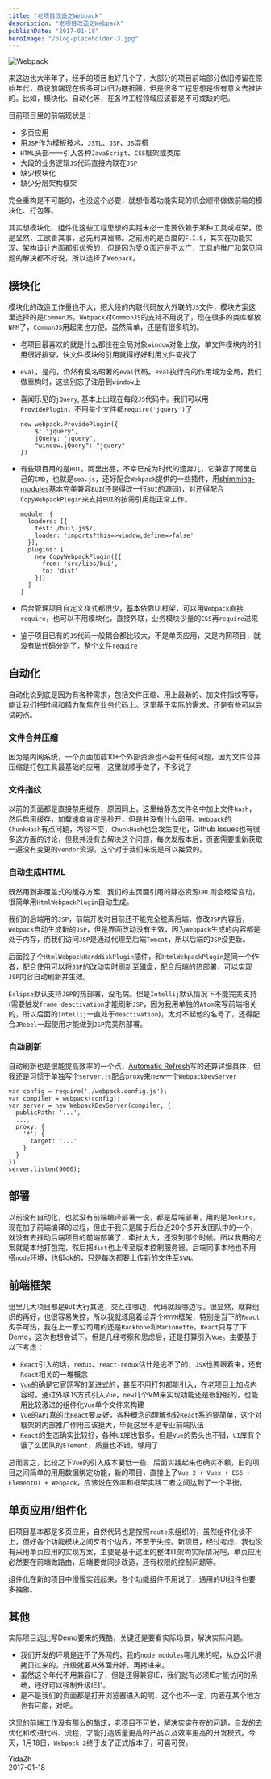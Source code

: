 ```yaml
---
title: "老项目改造之Webpack"
description: "老项目改造之Webpack"
publishDate: "2017-01-18"
heroImage: "/blog-placeholder-3.jpg"
---
```


![Webpack](https://o35qld6sq.qnssl.com/img/webpack-install.jpeg)

来这边也大半年了，经手的项目也好几个了，大部分的项目前端部分依旧停留在原始年代，虽说前端现在很多可以归为瞎折腾，但是很多工程思想是很有意义去推进的。比如，模块化、自动化等，在各种工程领域应该都是不可或缺的吧。

<!--more-->

目前项目里的前端现状是：

- 多页应用
- 用`JSP`作为模板技术，`JSTL`、`JSP`、`JS`混搭
- `HTML`头部一一引入各种`JavaScript`、`CSS`框架或类库
- 大段的业务逻辑`JS`代码直接内联在`JSP`
- 缺少模块化
- 缺少分层架构框架

完全重构是不可能的，也没这个必要，就想借着功能实现的机会顺带做做前端的模块化、打包等。

其实想模块化、组件化这些工程思想的实践未必一定要依赖于某种工具或框架，但是显然，工欲善其事，必先利其器嘛。之前用的是百度的`F.I.S`，其实在功能实现、架构设计方面都挺优秀的，但是因为受众面还是不太广，工具的推广和常见问题的解决都不好说，所以选择了`Webpack`。

## 模块化

模块化的改造工作量也不大，把大段的内联代码放大外联的`JS`文件，模块方案这里选择的是`CommonJS`，`Webpack`对`CommonJS`的支持不用说了，现在很多的类库都放`NPM`了，`CommonJS`用起来也方便。虽然简单，还是有很多坑的。

- 老项目最喜欢的就是什么都往在全局对象`window`对象上放，单文件模块内的引用很好排查，快文件模块的引用就得好好利用文件查找了

- `eval`，是的，仍然有臭名昭著的`eval`代码。`eval`执行完的作用域为全局，我们做重构时，这些别忘了注册到`window`上

- 喜闻乐见的`jQuery`, 基本上出现在每段`JS`代码中。我们可以用`ProvidePlugin`，不用每个文件都`require('jquery')`了

  ```
  new webpack.ProvidePlugin({
      $: "jquery",
      jQuery: "jquery",
      "window.jQuery": "jquery"
  })
  ```

- 有些项目用的是`BUI`，阿里出品，不幸已成为时代的遗弃儿，它兼容了阿里自己的`CMD`，也就是`sea.js`，还好配合`Webpack`提供的一些插件，用[shimming-modules](http://webpack.github.io/docs/shimming-modules.html)基本完美兼容`BUI`(还是得改一行`BUI`的源码)，对还得配合`CopyWebpackPlugin`来支持`BUI`的按需引用能正常工作。

  ```
  module: {
    loaders: [{
      test: /bui\.js$/,
      loader: 'imports?this=>window,define=>false'
    }],
    plugins: [
      new CopyWebpackPlugin([{
        from: 'src/libs/bui',
        to: 'dist'
      }])
    ]
  }
  ```

- 后台管理项目自定义样式都很少，基本依靠UI框架，可以用`Webpack`直接`require`，也可以不用模块化，直接外联，业务模块少量的`CSS`再`require`进来

- 鉴于项目已有的`JS`代码一般耦合都比较大，不是单页应用，又是内网项目，就没有做代码分割了，整个文件`require`

## 自动化

自动化说到底是因为有各种需求，包括文件压缩、用上最新的、加文件指纹等等，能让我们把时间和精力聚焦在业务代码上。这里基于实际的需求，还是有些可以尝试的点。

### 文件合并压缩

因为是内网系统，一个页面加载10+个外部资源也不会有任何问题，因为文件合并压缩是打包工具最基础的应用，这里就顺手做了，不多说了

### 文件指纹

以前的页面都是直接禁用缓存，原因同上，这里给静态文件名中加上文件`hash`，然后启用缓存，加载速度肯定是秒开，但是并没有什么卵用。`Webpack`的`ChunkHash`有点问题，内容不变，`ChunkHash`也会发生变化，Github Issues也有很多这方面的讨论，但我并没有去解决这个问题，每次发版本后，页面需要重新获取一遍没有变更的`vendor`资源，这个对于我们来说是可以接受的。

### 自动生成HTML

既然用到非覆盖式的缓存方案，我们的主页面引用的静态资源`URL`则会经常变动，很简单用`HtmlWebpackPlugin`自动生成。

我们的后端用的`JSP`，前端开发时目前还不能完全脱离后端，修改`JSP`内容后，`Webpack`自动生成新的`JSP`，但是界面改动没有生效，因为`Webpack`生成的内容都是处于内存，而我们访问`JSP`是通过代理至后端`Tomcat`，所以后端的`JSP`没更新。

后面找了个`HtmlWebpackHarddiskPlugin`插件，和`HtmlWebpackPlugin`是同一个作者，配合使用可以将`JSP`的改动实时刷新至磁盘，配合后端的热部署，可以实现`JSP`内容自动刷新并生效。

`Eclipse`默认支持`JSP`的热部署，没毛病。但是`Intellij`默认情况下不能完美支持(需要触发`frame deactivation`才能刷新`JSP`，因为我用单独的`Atom`来写前端相关的，所以后面的`Intellij`一直处于`deactivation`)，太对不起他的名号了，还得配合`JRebel`一起使用才能做到`JSP`完美热部署。

### 自动刷新

自动刷新也是很能提高效率的一个点，[Automatic Refresh](http://webpack.github.io/docs/webpack-dev-server.html#automatic-refresh)写的还算详细具体，但我还是习惯于单独写个`server.js`配合`proxy`来new一个`WebpackDevServer`

```
var config = require('./webpack.config.js');
var compiler = webpack(config);
var server = new WebpackDevServer(compiler, {
  publicPath: '...',
  ...,
  proxy: {
    '*': {
      target: '...'
    }
  }
})
server.listen(9000);
```

## 部署

以前没有自动化，也就没有前端编译部署一说，都是后端部署，用的是`Jenkins`，现在加了前端编译的过程，但由于我只是属于后台近20个多开发团队中的一个，就没有去推动后端项目的前端部署了，牵扯太大，还没到那个时候。所以我用的方案就是本地打包完，然后把`dist`也上传至版本控制服务器，后端同事本地也不用搭`node`环境，也挺ok的，只是每次都要上传新的文件至`SVN`。

## 前端框架

组里几大项目都是`BUI`大行其道，交互往哪边，代码就超哪边写。很显然，就算组织的再好，也很容易失控，所以我就琢磨着给弄个`MVVM`框架，特别是当下的`React`炙手可热，我在上一家公司用的还是`Backbone`和`Marionette`，`React`只写了下Demo，这次也想尝试下。但是几经考察和思虑后，还是打算引入`Vue`。主要基于以下考虑：

- `React`引入的话，`redux`、`react-redux`估计是逃不了的，`JSX`也要跟着来，还有`React`相关的一堆概念
- `Vue`的确是它官网写的渐进式的，甚至不用打包都能引入，在老项目上加点内容时，通过外联`JS`方式引入`Vue`，`new`几个VM来实现功能还是很舒服的，也能用比较激进的组件化`Vue`单个文件来构建
- `Vue`的`API`真的比`React`要友好，各种概念的理解也较`React`系的要简单，这个对框架的内部推广作用应该挺大，毕竟这里不是专业前端队伍
- `React`的生态确实比较好，各种`UI`库也很多，但是`Vue`的势头也不错，`UI`库有个饿了么团队的`Element`，质量也不错，够用了

总而言之，比较之下`Vue`的引入成本要低一些，后面实践起来也确实不赖，旧的项目之间简单的用用数据绑定功能，新的项目，直接上了`Vue 2 + Vuex + ES6 + ElementUI + Webpack`，应该说在效率和框架实践二者之间达到了一个平衡。

## 单页应用/组件化

旧项目基本都是多页应用，自然代码也是按照`route`来组织的，虽然组件化谈不上，但好各个功能模块之间歹有个边界，不至于失控。新项目，经过考虑，我也没有采用单页应用的实现方案，主要是基于这里的整体IT架构实际情况吧，单页应用必然要在前端做路由，后端要做同步改造，还有权限的控制问题等。

组件化在新的项目中慢慢实践起来，各个功能组件不用说了，通用的UI组件也要多抽象。

## 其他

实际项目远比写Demo要来的残酷，关键还是要看实际场景，解决实际问题。

- 我们开发的环境是连不了外网的，我的`node_modules`哪儿来的呢，从办公环境拷贝过来的，升级就要从外面升好，再拷进来。
- 虽然这个年代不用兼容IE了，但是还得兼容IE，我们就有必须IE才能访问的系统，还好可以强制升级IE11。
- 是不是我们的页面都是打开浏览器进入的呢，这个也不一定，内嵌在某个地方也有可能，对吧。

这里的前端工作没有那么的酷炫，老项目不可怕，解决实实在在的问题，自发的去优化和改进代码、流程，才能打造质量更高的产品以及效率更高的开发模式。今天，1月18日，`Webpack 2`终于发了正式版本了，可喜可贺。

YidaZh  
2017-01-18
